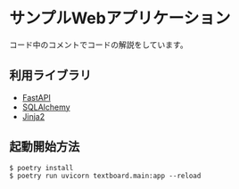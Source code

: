 # サンプルWebアプリケーション

コード中のコメントでコードの解説をしています。

## 利用ライブラリ

- [FastAPI](https://fastapi.tiangolo.com/)
- [SQLAlchemy](https://www.sqlalchemy.org/)
- [Jinja2](https://palletsprojects.com/p/jinja/)

## 起動開始方法

```shell
$ poetry install
$ poetry run uvicorn textboard.main:app --reload
```
